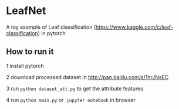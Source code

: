 # LeafNet
A toy example of Leaf classification (https://www.kaggle.com/c/leaf-classification) in pytorch

## How to run it
1 install pytorch

2 download processed dataset in http://pan.baidu.com/s/1hrJNsEC

3 run ```python dataset_att.py``` to get the attribute features 

4 run ```python main.py``` or  ```jupyter notebook``` in browser


